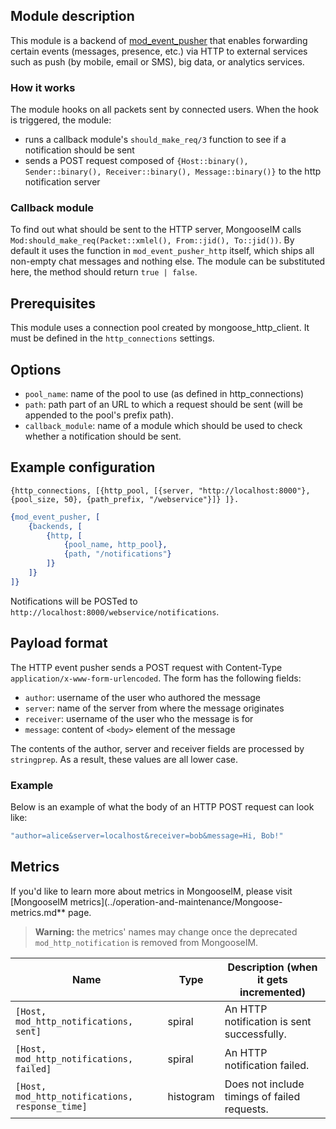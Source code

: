 ## Module description

This module is a backend of [mod_event_pusher] that enables forwarding certain events (messages, presence, etc.) via HTTP to external services such as push (by mobile, email or SMS), big data, or analytics services.

### How it works

The module hooks on all packets sent by connected users.
When the hook is triggered, the module:

* runs a callback module's `should_make_req/3` function to see if a notification should be sent
* sends a POST request composed of `{Host::binary(), Sender::binary(), Receiver::binary(), Message::binary()}` to the http notification server

### Callback module

To find out what should be sent to the HTTP server, MongooseIM calls `Mod:should_make_req(Packet::xmlel(), From::jid(), To::jid())`.
By default it uses the function in `mod_event_pusher_http` itself, which ships all non-empty chat messages and nothing else. The module can be substituted here, the method should return `true | false`.

## Prerequisites

This module uses a connection pool created by mongoose_http_client. It must be defined in the `http_connections` settings.

## Options

* `pool_name`: name of the pool to use (as defined in http_connections)
* `path`: path part of an URL to which a request should be sent (will be appended to the pool's prefix path).
* `callback_module`: name of a module which should be used to check whether a notification should be sent.

## Example configuration

`{http_connections, [{http_pool, [{server, "http://localhost:8000"},
                             {pool_size, 50}, {path_prefix, "/webservice"}]}
                   ]}.`

```erlang
{mod_event_pusher, [
    {backends, [
        {http, [
            {pool_name, http_pool},
            {path, "/notifications"}
        ]}
    ]}
]}
```

Notifications will be POSTed to `http://localhost:8000/webservice/notifications`.

## Payload format
The HTTP event pusher sends a POST request with Content-Type `application/x-www-form-urlencoded`. The form has the following fields:
* `author`: username of the user who authored the message
* `server`: name of the server from where the message originates
* `receiver`: username of the user who the message is for
* `message`: content of `<body>` element of the message

The contents of the author, server and receiver fields are processed by `stringprep`. As a result, these values are all lower case.

### Example
Below is an example of what the body of an HTTP POST request can look like:
```bash
"author=alice&server=localhost&receiver=bob&message=Hi, Bob!"
```

## Metrics

If you'd like to learn more about metrics in MongooseIM, please visit [MongooseIM metrics](../operation-and-maintenance/Mongoose-metrics.md** page.

> **Warning:** the metrics' names may change once the deprecated `mod_http_notification` is removed from MongooseIM.

| Name | Type | Description (when it gets incremented) |
| ---- | ---- | -------------------------------------- |
| `[Host, mod_http_notifications, sent]` | spiral | An HTTP notification is sent successfully. |
| `[Host, mod_http_notifications, failed]` | spiral | An HTTP notification failed. |
| `[Host, mod_http_notifications, response_time]` | histogram | Does not include timings of failed requests. |

[mod_event_pusher]: ./mod_event_pusher.md
